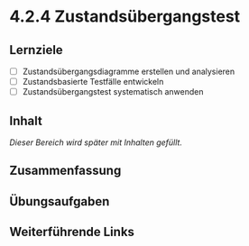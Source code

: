 # 4.2.4 Zustandsübergangstest

## Lernziele

- [ ] Zustandsübergangsdiagramme erstellen und analysieren
- [ ] Zustandsbasierte Testfälle entwickeln
- [ ] Zustandsübergangstest systematisch anwenden

## Inhalt

_Dieser Bereich wird später mit Inhalten gefüllt._

## Zusammenfassung

## Übungsaufgaben

## Weiterführende Links
